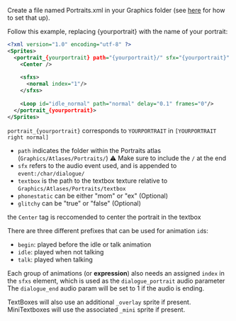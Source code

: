 Create a file named Portraits.xml in your Graphics folder (see [here](https://github.com/EverestAPI/Resources/wiki/Mod-Structure) for how to set that up).

Follow this example, replacing {yourportrait} with the name of your portrait:
```xml
<?xml version="1.0" encoding="utf-8" ?>
<Sprites>
  <portrait_{yourportrait} path="{yourportrait}/" sfx="{yourportrait}" textbox="{yourportrait}">
    <Center />
	 
    <sfxs>
      <normal index="1"/>
    </sfxs>
	 
    <Loop id="idle_normal" path="normal" delay="0.1" frames="0"/>
  </portrait_{yourportrait}>
</Sprites>
```

`portrait_{yourportrait}` corresponds to `YOURPORTRAIT` in `[YOURPORTRAIT right normal]`
- `path` indicates the folder within the Portraits atlas (`Graphics/Atlases/Portraits/`) :warning: Make sure to include the `/` at the end
- `sfx` refers to the audio event used, and is appended to `event:/char/dialogue/`
- `textbox` is the path to the textbox texture relative to `Graphics/Atlases/Portraits/textbox` 
- `phonestatic` can be either "mom" or "ex" (Optional)
- `glitchy` can be "true" or "false" (Optional)

the `Center` tag is reccomended to center the portrait in the textbox

There are three different prefixes that can be used for animation `id`s:
- `begin`: played before the idle or talk animation
- `idle`: played when not talking
- `talk`: played when talking

Each group of animations (or __expression__) also needs an assigned `index` in the `sfxs` element, which is used as the `dialogue_portrait` audio parameter
The `dialogue_end` audio param will be set to 1 if the audio is ending.

TextBoxes will also use an additional `_overlay` sprite if present.  
MiniTextboxes will use the associated `_mini` sprite if present.